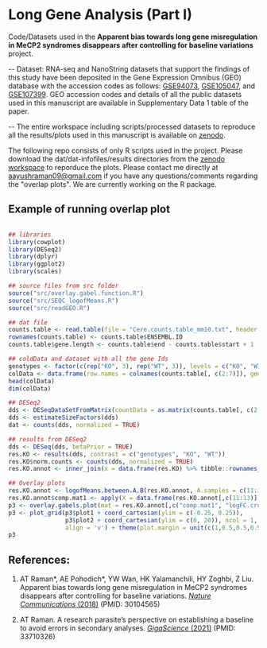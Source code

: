 # Long Gene Analysis (Part I)

Code/Datasets used in the **Apparent bias towards long gene misregulation in MeCP2 syndromes disappears after controlling for baseline variations** project.

-- Dataset: RNA-seq and NanoString datasets that support the findings of this study have been deposited in the Gene Expression Omnibus (GEO) database with the accession codes as follows: [GSE94073](https://www.ncbi.nlm.nih.gov/geo/query/acc.cgi?acc=GSE94073), [GSE105047](https://www.ncbi.nlm.nih.gov/geo/query/acc.cgi?acc=GSE105047), and [GSE107399](https://www.ncbi.nlm.nih.gov/geo/query/acc.cgi?acc=GSE107399). GEO accession codes and details of all the public datasets used in this manuscript are available in Supplementary Data 1 table of the paper.  

-- The entire workspace including scripts/processed datasets to reproduce all the results/plots used in this manuscript is available on [zenodo](https://doi.org/10.5281/zenodo.1226607).

The following repo consists of only R scripts used in the project. Please download the dat/dat-infofiles/results directories from the [zenodo workspace](https://doi.org/10.5281/zenodo.1226607) to reporduce the plots. Please contact me directly at aayushraman09@gmail.com if you have any questions/comments regarding the "overlap plots". We are currently working on the R package.

## Example of running overlap plot
```R

## libraries
library(cowplot)
library(DESeq2)
library(dplyr)
library(ggplot2)
library(scales)

## source files from src folder
source("src/overlay.gabel.function.R")
source("src/SEQC_logofMeans.R")
source("src/readGEO.R")

## dat file
counts.table <- read.table(file = "Cere.counts.table_mm10.txt", header = TRUE, sep = "\t", stringsAsFactors = FALSE)
rownames(counts.table) <- counts.table$ENSEMBL.ID
counts.table$gene.length <- counts.table$end - counts.table$start + 1

## coldData and dataset with all the gene Ids
genotypes <- factor(c(rep("KO", 3), rep("WT", 3)), levels = c("KO", "WT"))
colData <- data.frame(row.names = colnames(counts.table[, c(2:7)]), genotypes = genotypes)
head(colData)
dim(colData)

## DESeq2
dds <- DESeqDataSetFromMatrix(countData = as.matrix(counts.table[, c(2:7)]), colData = colData, design = ~ genotypes)
dds <- estimateSizeFactors(dds)
dat <- counts(dds, normalized = TRUE)

## results from DESeq2
dds <- DESeq(dds, betaPrior = TRUE)
res.KO <- results(dds, contrast = c("genotypes", "KO", "WT"))
res.KO$norm.counts <- counts(dds, normalized = TRUE)
res.KO.annot <- inner_join(x = data.frame(res.KO) %>% tibble::rownames_to_column(var = "ENSEMBL.ID"), y = counts.table[, c(1, 8:14)], by = "ENSEMBL.ID")

## Overlay plots 
res.KO.annot <- logofMeans.between.A.B(res.KO.annot, A.samples = c(11:13), B.samples = c(8:10))
res.KO.annot$comp.mat1 <- apply(X = data.frame(res.KO.annot[,c(11:13)]), 1, function(r) {log2((r[3] + 1)/(r[1] + 1))})
p3 <- overlay.gabels.plot(mat = res.KO.annot[,c("comp.mat1", "logFC.crude", "gene.length")], comp.between1 = "(WT/WT)",comp.between2 = "(KO/WT)")
p3 <- plot_grid(p3$plot1 + coord_cartesian(ylim = c(-0.25, 0.25)),
                p3$plot2 + coord_cartesian(ylim = c(0, 20)), ncol = 1,
                align = 'v') + theme(plot.margin = unit(c(1,0.5,0.5,0.5), "cm"))
p3
```


## References:

1. AT Raman*, AE Pohodich*, YW Wan, HK Yalamanchili, HY Zoghbi, Z Liu. Apparent bias towards long gene misregulation in MeCP2 syndromes disappears after controlling for baseline variations. [*Nature Communications* (2018)](https://www.nature.com/articles/s41467-018-05627-1) (PMID: 30104565)

2. AT Raman. A research parasite’s perspective on establishing a baseline to avoid errors in secondary analyses. [*GigaScience* (2021)](https://academic.oup.com/gigascience/article/10/3/giab015/6168809) (PMID: 33710326)
